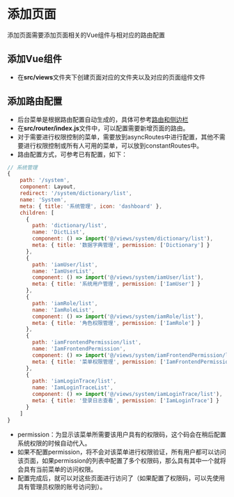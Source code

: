 # 添加页面

添加页面需要添加页面相关的Vue组件与相对应的路由配置

## 添加Vue组件

* 在**src/views**文件夹下创建页面对应的文件夹以及对应的页面组件文件

## 添加路由配置

* 后台菜单是根据路由配置自动生成的，具体可参考[路由和侧边栏](https://panjiachen.github.io/vue-element-admin-site/zh/guide/essentials/router-and-nav.html)
* 在**src/router/index.js**文件中，可以配置需要新增页面的路由。
* 对于需要进行权限控制的菜单，需要放到asyncRoutes中进行配置，其他不需要进行权限控制或所有人可用的菜单，可以放到constantRoutes中。
* 路由配置方式，可参考已有配置，如下：

```javascript
// 系统管理
{
    path: '/system',
    component: Layout,
    redirect: '/system/dictionary/list',
    name: 'System',
    meta: { title: '系统管理', icon: 'dashboard' },
    children: [
      {
        path: 'dictionary/list',
        name: 'DictList',
        component: () => import('@/views/system/dictionary/list'),
        meta: { title: '数据字典管理', permission: ['Dictionary'] }
      },
      {
        path: 'iamUser/list',
        name: 'IamUserList',
        component: () => import('@/views/system/iamUser/list'),
        meta: { title: '系统用户管理', permission: ['IamUser'] }
      },
      {
        path: 'iamRole/list',
        name: 'IamRoleList',
        component: () => import('@/views/system/iamRole/list'),
        meta: { title: '角色权限管理', permission: ['IamRole'] }
      },
      {
        path: 'iamFrontendPermission/list',
        name: 'IamFrontendPermission',
        component: () => import('@/views/system/iamFrontendPermission/list'),
        meta: { title: '菜单权限管理', permission: ['IamFrontendPermission'] }
      },
      {
        path: 'iamLoginTrace/list',
        name: 'IamLoginTraceList',
        component: () => import('@/views/system/iamLoginTrace/list'),
        meta: { title: '登录日志查看', permission: ['IamLoginTrace'] }
      }
    ]
}
```

* permission：为显示该菜单所需要该用户具有的权限码，这个码会在稍后配置系统权限的时候自动代入。
* 如果不配置permission，将不会对该菜单进行权限验证，所有用户都可以访问该页面，如果permission的列表中配置了多个权限码，那么具有其中一个就将会具有当前菜单的访问权限。
* 配置完成后，就可以对这些页面进行访问了（如果配置了权限码，可以先使用具有管理员权限的账号访问到）。
